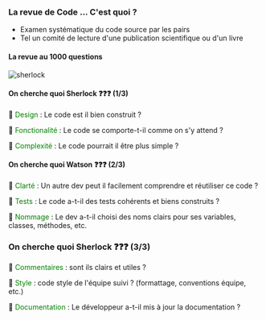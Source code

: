 ### La revue de Code ... C'est quoi ?
* Examen systématique du code source par les pairs <!-- .element: class="fragment" -->
* Tel un comité de lecture d'une publication scientifique ou d'un livre <!-- .element: class="fragment" -->

#### La revue au 1000 questions
![sherlock](https://media.giphy.com/media/3o6ZtksqDdL9K3u4rC/giphy.gif)

#### On cherche quoi Sherlock ❓❓❓ (1/3)
<p class="fragment" align="left">
👀 <span style="color: green">Design</span> : Le code est il bien construit ?
</p>
<p class="fragment" align="left">
👀 <span style="color: green">Fonctionalité</span> : Le code se comporte-t-il comme on s'y attend ?
</p>
<p class="fragment" align="left">
👀 <span style="color: green">Complexité</span> : Le code pourrait il être plus simple ?
</p>

#### On cherche quoi Watson ❓❓❓ (2/3)
<p class="fragment" align="left">
👀 <span style="color: green">Clarté</span> : Un autre dev peut il facilement comprendre et réutiliser ce code ?
</p>
<p class="fragment" align="left">
👀 <span style="color: green">Tests</span> : Le code a-t-il des tests cohérents et biens construits ?
</p>
<p class="fragment" align="left">
👀 <span style="color: green">Nommage</span> : Le dev a-t-il choisi des noms clairs pour ses variables, classes, méthodes, etc.
</p>

### On cherche quoi Sherlock ❓❓❓ (3/3)
<p class="fragment" align="left">
👀 <span style="color: green">Commentaires</span> : sont ils clairs et utiles ?
</p>
<p class="fragment" align="left">
👀 <span style="color: green">Style</span> : code style de l'équipe suivi ? (formattage, conventions équipe, etc.)
</p>
<p class="fragment" align="left">
👀 <span style="color: green">Documentation</span> : Le développeur a-t-il mis à jour la documentation ?
</p>